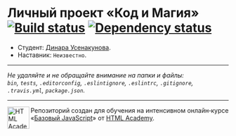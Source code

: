 # Личный проект «Код и Магия» [![Build status][travis-image]][travis-url] [![Dependency status][dependency-image]][dependency-url]

* Студент: [Динара Усенакунова](https://up.htmlacademy.ru/javascript/7/user/250911).
* Наставник: `Неизвестно`.

---

_Не удаляйте и не обращайте внимание на папки и файлы:_<br>
_`bin`, `tests`, `.editorconfig`, `.eslintignore`, `.eslintrc`, `.gitignore`, `.travis.yml`, `package.json`._

---

<a href="https://htmlacademy.ru/intensive/javascript"><img align="left" width="50" height="50" title="HTML Academy" src="https://up.htmlacademy.ru/static/img/intensive/javascript/logo-for-github.svg"></a>

Репозиторий создан для обучения на интенсивном онлайн‑курсе «[Базовый JavaScript](https://htmlacademy.ru/intensive/javascript)» от [HTML Academy](https://htmlacademy.ru).

[travis-image]: https://travis-ci.org/htmlacademy-javascript/250911-code-and-magick.svg?branch=master
[travis-url]: https://travis-ci.org/htmlacademy-javascript/250911-code-and-magick
[dependency-image]: https://david-dm.org/htmlacademy-javascript/250911-code-and-magick.svg?style=flat-square
[dependency-url]: https://david-dm.org/htmlacademy-javascript/250911-code-and-magick
